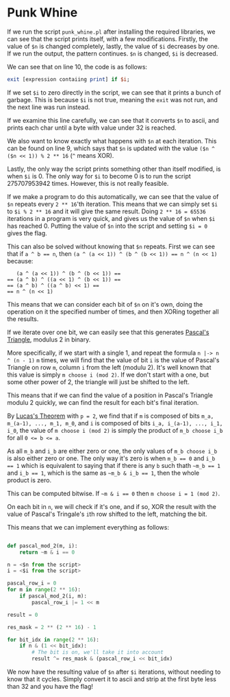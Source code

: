 # Punk Whine

If we run the script `punk_whine.pl` after installing the required libraries, we can see that the script
prints itself, with a few modifications. Firstly, the value of `$n` is changed completely, lastly, the
value of `$i` decreases by one. If we run the output, the pattern continues. `$n` is changed, `$i` is
decreased.

We can see that on line 10, the code is as follows:

```perl
exit [expression contaiing print] if $i;
```

If we set `$i` to zero directly in the script, we can see that it prints a bunch of garbage. This is
because `$i` is not true, meaning the `exit` was not run, and the next line was run instead.

If we examine this line carefully, we can see that it converts `$n` to ascii, and prints each char
until a byte with value under 32 is reached.

We also want to know exactly what happens with `$n` at each iteration. This can be found on line 9,
which says that `$n` is updated with the value `($n ^ ($n << 1)) % 2 ** 16` (`^` means XOR).

Lastly, the only way the script prints something other than itself modified, is when `$i` is 0. The
only way for `$i` to become 0 is to run the script 275707953942 times. However, this is not really
feasible.

If we make a program to do this automatically, we can see that the value of `$n` repeats every
`2 ** 16`'th iteration. This means that we can simply set `$i` to `$i % 2 ** 16` and it will give
the same result. Doing `2 ** 16 = 65536` iterations in a program is very quick, and gives us the value
of `$n` when `$i` has reached 0. Putting the value of `$n` into the script and setting `$i = 0` gives
the flag.

This can also be solved without knowing that `$n` repeats. First we can see that if `a ^ b == n`, then
`(a ^ (a << 1)) ^ (b ^ (b << 1)) == n ^ (n << 1)` because:

```
   (a ^ (a << 1)) ^ (b ^ (b << 1)) ==
== (a ^ b) ^ ((a << 1) ^ (b << 1)) ==
== (a ^ b) ^ ((a ^ b) << 1) ==
== n ^ (n << 1)
```

This means that we can consider each bit of `$n` on it's own, doing the operation on it the specified
number of times, and then XORing together all the results.

If we iterate over one bit, we can easily see that this generates
[Pascal's Triangle](https://en.wikipedia.org/wiki/Pascal%27s_triangle), modulus 2 in binary.

More specifically, if we start with a single 1, and repeat the formula `n |-> n ^ (n - 1)` `m` times,
we will find that the value of bit `i` is the value of Pascal's Triangle on row `m`, column `i` from
the left (modulu 2). It's well known that this value is simply `m choose i (mod 2)`. If we don't start
with a one, but some other power of 2, the triangle will just be shifted to the left.

This means that if we can find the value of a position in Pascal's Triangle modulu 2 quickly, we can
find the result for each bit's final iteration.

By [Lucas's Theorem](https://en.wikipedia.org/wiki/Lucas%27s_theorem) with `p = 2`, we find that if
`m` is composed of bits `m_a, m_(a-1), ..., m_1, m_0`, and `i` is composed of bits
`i_a, i_(a-1), ..., i_1, i_0`, the value of `m choose i (mod 2)` is simply the product of
`m_b choose i_b` for all `0 <= b <= a`.

As all `m_b` and `i_b` are either zero or one, the only values of `m_b choose i_b` is also either zero
or one. The only way it's zero is when `m_b == 0` and `i_b == 1` which is equivalent to saying that if
there is any `b` such thath `~m_b == 1` and `i_b == 1`, which is the same as `~m_b & i_b == 1`, then
the whole product is zero.

This can be computed bitwise. If `~m & i == 0` then `m choose i = 1 (mod 2)`.

On each bit in `n`, we will check if it's one, and if so, XOR the result with the value of Pascal's
Tringale's `i`th row shifted to the left, matching the bit.

This means that we can implement everything as follows:

```python

def pascal_mod_2(m, i):
    return ~m & i == 0

n = <$n from the script>
i = <$i from the script>

pascal_row_i = 0
for m in range(2 ** 16):
    if pascal_mod_2(i, m):
        pascal_row_i |= 1 << m

result = 0

res_mask = 2 ** (2 ** 16) - 1

for bit_idx in range(2 ** 16):
    if n & (1 << bit_idx):
        # The bit is on, we'll take it into account
        result ^= res_mask & (pascal_row_i << bit_idx)

```

We now have the resulting value of `$n` after `$i` iterations, without needing to know that it cycles.
Simply convert it to ascii and strip at the first byte less than 32 and you have the flag!
